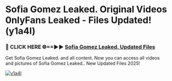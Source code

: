 # Sofia Gomez Leaked. Original Videos 0nlyFans Leaked - Files Updated! (y1a4l)

<h3>🔴 CLICK HERE 🌐==►► <a href="https://tinyurl.com/2m67pmp6" rel="nofollow">Sofia Gomez Leaked. Updated Files</a></h3>

Get Sofia Gomez Leaked. and all content. Now you can access all videos and pictures of Sofia Gomez Leaked.. New Updated Files 2025!

[![y1a4l](https://i.imgur.com/H4QAA4z.gif)](https://tinyurl.com/2m67pmp6)
